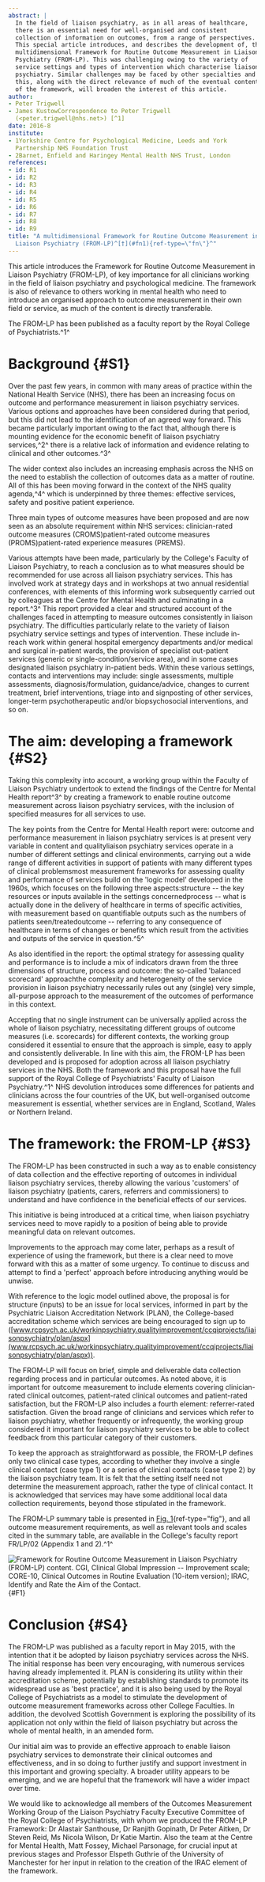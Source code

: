 ```yaml
---
abstract: |
  In the field of liaison psychiatry, as in all areas of healthcare,
  there is an essential need for well-organised and consistent
  collection of information on outcomes, from a range of perspectives.
  This special article introduces, and describes the development of, the
  multidimensional Framework for Routine Outcome Measurement in Liaison
  Psychiatry (FROM-LP). This was challenging owing to the variety of
  service settings and types of intervention which characterise liaison
  psychiatry. Similar challenges may be faced by other specialties and
  this, along with the direct relevance of much of the eventual content
  of the framework, will broaden the interest of this article.
author:
- Peter Trigwell
- James KustowCorrespondence to Peter Trigwell
  (<peter.trigwell@nhs.net>) [^1]
date: 2016-8
institute:
- 1Yorkshire Centre for Psychological Medicine, Leeds and York
  Partnership NHS Foundation Trust
- 2Barnet, Enfield and Haringey Mental Health NHS Trust, London
references:
- id: R1
- id: R2
- id: R3
- id: R4
- id: R5
- id: R6
- id: R7
- id: R8
- id: R9
title: "A multidimensional Framework for Routine Outcome Measurement in
  Liaison Psychiatry (FROM-LP)^[†](#fn1){ref-type=\"fn\"}^"
---
```


This article introduces the Framework for Routine Outcome Measurement in
Liaison Psychiatry (FROM-LP), of key importance for all clinicians
working in the field of liaison psychiatry and psychological medicine.
The framework is also of relevance to others working in mental health
who need to introduce an organised approach to outcome measurement in
their own field or service, as much of the content is directly
transferable.

The FROM-LP has been published as a faculty report by the Royal College
of Psychiatrists.^1^

# Background {#S1}

Over the past few years, in common with many areas of practice within
the National Health Service (NHS), there has been an increasing focus on
outcome and performance measurement in liaison psychiatry services.
Various options and approaches have been considered during that period,
but this did not lead to the identification of an agreed way forward.
This became particularly important owing to the fact that, although
there is mounting evidence for the economic benefit of liaison
psychiatry services,^2^ there is a relative lack of information and
evidence relating to clinical and other outcomes.^3^

The wider context also includes an increasing emphasis across the NHS on
the need to establish the collection of outcomes data as a matter of
routine. All of this has been moving forward in the context of the NHS
quality agenda,^4^ which is underpinned by three themes: effective
services, safety and positive patient experience.

Three main types of outcome measures have been proposed and are now seen
as an absolute requirement within NHS services: clinician-rated outcome
measures (CROMS)patient-rated outcome measures (PROMS)patient-rated
experience measures (PREMS).

Various attempts have been made, particularly by the College\'s Faculty
of Liaison Psychiatry, to reach a conclusion as to what measures should
be recommended for use across all liaison psychiatry services. This has
involved work at strategy days and in workshops at two annual
residential conferences, with elements of this informing work
subsequently carried out by colleagues at the Centre for Mental Health
and culminating in a report.^3^ This report provided a clear and
structured account of the challenges faced in attempting to measure
outcomes consistently in liaison psychiatry. The difficulties
particularly relate to the variety of liaison psychiatry service
settings and types of intervention. These include in-reach work within
general hospital emergency departments and/or medical and surgical
in-patient wards, the provision of specialist out-patient services
(generic or single-condition/service area), and in some cases designated
liaison psychiatry in-patient beds. Within these various settings,
contacts and interventions may include: single assessments, multiple
assessments, diagnosis/formulation, guidance/advice, changes to current
treatment, brief interventions, triage into and signposting of other
services, longer-term psychotherapeutic and/or biopsychosocial
interventions, and so on.

# The aim: developing a framework {#S2}

Taking this complexity into account, a working group within the Faculty
of Liaison Psychiatry undertook to extend the findings of the Centre for
Mental Health report^3^ by creating a framework to enable routine
outcome measurement across liaison psychiatry services, with the
inclusion of specified measures for all services to use.

The key points from the Centre for Mental Health report were: outcome
and performance measurement in liaison psychiatry services is at present
very variable in content and qualityliaison psychiatry services operate
in a number of different settings and clinical environments, carrying
out a wide range of different activities in support of patients with
many different types of clinical problemsmost measurement frameworks for
assessing quality and performance of services build on the 'logic model'
developed in the 1960s, which focuses on the following three
aspects:structure -- the key resources or inputs available in the
settings concernedprocess -- what is actually done in the delivery of
healthcare in terms of specific activities, with measurement based on
quantifiable outputs such as the numbers of patients seen/treatedoutcome
-- referring to any consequence of healthcare in terms of changes or
benefits which result from the activities and outputs of the service in
question.^5^

As also identified in the report: the optimal strategy for assessing
quality and performance is to include a mix of indicators drawn from the
three dimensions of structure, process and outcome: the so-called
'balanced scorecard' approachthe complexity and heterogeneity of the
service provision in liaison psychiatry necessarily rules out any
(single) very simple, all-purpose approach to the measurement of the
outcomes of performance in this context.

Accepting that no single instrument can be universally applied across
the whole of liaison psychiatry, necessitating different groups of
outcome measures (i.e. scorecards) for different contexts, the working
group considered it essential to ensure that the approach is simple,
easy to apply and consistently deliverable. In line with this aim, the
FROM-LP has been developed and is proposed for adoption across all
liaison psychiatry services in the NHS. Both the framework and this
proposal have the full support of the Royal College of Psychiatrists\'
Faculty of Liaison Psychiatry.^1^ NHS devolution introduces some
differences for patients and clinicians across the four countries of the
UK, but well-organised outcome measurement is essential, whether
services are in England, Scotland, Wales or Northern Ireland.

# The framework: the FROM-LP {#S3}

The FROM-LP has been constructed in such a way as to enable consistency
of data collection and the effective reporting of outcomes in individual
liaison psychiatry services, thereby allowing the various 'customers' of
liaison psychiatry (patients, carers, referrers and commissioners) to
understand and have confidence in the beneficial effects of our
services.

This initiative is being introduced at a critical time, when liaison
psychiatry services need to move rapidly to a position of being able to
provide meaningful data on relevant outcomes.

Improvements to the approach may come later, perhaps as a result of
experience of using the framework, but there is a clear need to move
forward with this as a matter of some urgency. To continue to discuss
and attempt to find a 'perfect' approach before introducing anything
would be unwise.

With reference to the logic model outlined above, the proposal is for
structure (inputs) to be an issue for local services, informed in part
by the Psychiatric Liaison Accreditation Network (PLAN), the
College-based accreditation scheme which services are being encouraged
to sign up to
([www.rcpsych.ac.uk/workinpsychiatry.qualityimprovement/ccqiprojects/liaisonpsychiatry/plan/aspx](www.rcpsych.ac.uk/workinpsychiatry.qualityimprovement/ccqiprojects/liaisonpsychiatry/plan/aspx)).

The FROM-LP will focus on brief, simple and deliverable data collection
regarding process and in particular outcomes. As noted above, it is
important for outcome measurement to include elements covering
clinician-rated clinical outcomes, patient-rated clinical outcomes and
patient-rated satisfaction, but the FROM-LP also includes a fourth
element: referrer-rated satisfaction. Given the broad range of
clinicians and services which refer to liaison psychiatry, whether
frequently or infrequently, the working group considered it important
for liaison psychiatry services to be able to collect feedback from this
particular category of their customers.

To keep the approach as straightforward as possible, the FROM-LP defines
only two clinical case types, according to whether they involve a single
clinical contact (case type 1) or a series of clinical contacts (case
type 2) by the liaison psychiatry team. It is felt that the setting
itself need not determine the measurement approach, rather the type of
clinical contact. It is acknowledged that services may have some
additional local data collection requirements, beyond those stipulated
in the framework.

The FROM-LP summary table is presented in [Fig. 1](#F1){ref-type="fig"},
and all outcome measurement requirements, as well as relevant tools and
scales cited in the summary table, are available in the College\'s
faculty report FR/LP/02 (Appendix 1 and 2).^1^

![Framework for Routine Outcome Measurement in Liaison Psychiatry
(FROM-LP) content. CGI, Clinical Global Impression -- Improvement scale;
CORE-10, Clinical Outcomes in Routine Evaluation (10-item version);
IRAC, Identify and Rate the Aim of the Contact.](194f1){#F1}

# Conclusion {#S4}

The FROM-LP was published as a faculty report in May 2015, with the
intention that it be adopted by liaison psychiatry services across the
NHS. The initial response has been very encouraging, with numerous
services having already implemented it. PLAN is considering its utility
within their accreditation scheme, potentially by establishing standards
to promote its widespread use as 'best practice', and it is also being
used by the Royal College of Psychiatrists as a model to stimulate the
development of outcome measurement frameworks across other College
Faculties. In addition, the devolved Scottish Government is exploring
the possibility of its application not only within the field of liaison
psychiatry but across the whole of mental health, in an amended form.

Our initial aim was to provide an effective approach to enable liaison
psychiatry services to demonstrate their clinical outcomes and
effectiveness, and in so doing to further justify and support investment
in this important and growing specialty. A broader utility appears to be
emerging, and we are hopeful that the framework will have a wider impact
over time.

We would like to acknowledge all members of the Outcomes Measurement
Working Group of the Liaison Psychiatry Faculty Executive Committee of
the Royal College of Psychiatrists, with whom we produced the FROM-LP
Framework: Dr Alastair Santhouse, Dr Ranjith Gopinath, Dr Peter Aitken,
Dr Steven Reid, Ms Nicola Wilson, Dr Katie Martin. Also the team at the
Centre for Mental Health, Matt Fossey, Michael Parsonage, for crucial
input at previous stages and Professor Elspeth Guthrie of the University
of Manchester for her input in relation to the creation of the IRAC
element of the framework.

[^1]: **Peter Trigwell** is consultant in liaison psychiatry and
    clinical lead, Yorkshire Centre for Psychological Medicine, Leeds
    and York Partnership NHS Foundation Trust, and **James Kustow** is
    consultant liaison psychiatrist, Barnet, Enfield and Haringey Mental
    Health NHS Trust, London.
